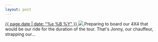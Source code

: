```yaml
---
layout: post
---
```


<p>
  <a href="/136">
    <time>{{ page.date | date: "%e %B %Y" }}</time>
    <img src="https://s3.amazonaws.com/life.aaronjgreenberg.com/136.jpg">
  </a>
  Preparing to board our 4X4 that would be our ride for the duration of the tour. That's Jonny, our chauffeur, strapping our...
</p>
